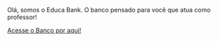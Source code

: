 <p>Olá, somos o Educa Bank. O banco pensado para você que atua como professor!</p>
        <a href="https://christianmoreira98.github.io/Educa-Bank/index.html">Acesse o Banco por aqui!</a>
 
